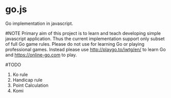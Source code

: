 # go.js
Go implementation in javascript.

#NOTE
Primary aim of this project is to learn and teach developing simple javascript application.
Thus the current implementation support only subset of full Go game rules.
Please do not use for learning Go or playing professional games.
Instead please use http://playgo.to/iwtg/en/ to learn Go and https://online-go.com to play.

#TODO
1. Ko rule
2. Handicap rule
3. Point Calculation
4. Komi
